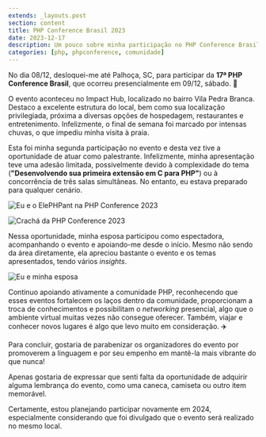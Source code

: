 ```yaml
---
extends: _layouts.post
section: content
title: PHP Conference Brasil 2023
date: 2023-12-17
description: Um pouco sobre minha participação no PHP Conference Brasil 2023
categories: [php, phpconference, comunidade]
---
```


No dia 08/12, desloquei-me até Palhoça, SC, para participar da **17ª PHP Conference Brasil**, que ocorreu presencialmente em 09/12, sábado. 🐘

O evento aconteceu no Impact Hub, localizado no bairro Vila Pedra Branca. Destaco a excelente estrutura do local, bem como sua 
localização privilegiada, próxima a diversas opções de hospedagem, restaurantes e entretenimento. 
Infelizmente, o final de semana foi marcado por intensas chuvas, o que impediu minha visita à praia.

Esta foi minha segunda participação no evento e desta vez tive a oportunidade de atuar como palestrante. Infelizmente, 
minha apresentação teve uma adesão limitada, possivelmente devido à complexidade do tema (**"Desenvolvendo sua primeira extensão em C para PHP"**) ou 
à concorrência de três salas simultâneas. No entanto, eu estava preparado para qualquer cenário.

![Eu e o ElePHPant na PHP Conference 2023](/assets/images/blog/php-conference-2023.jpg)

![Crachá da  PHP Conference 2023](/assets/images/blog/php-conference-2023-cracha.jpeg)

Nessa oportunidade, minha esposa participou como espectadora, acompanhando o evento e apoiando-me desde o início. 
Mesmo não sendo da área diretamente, ela apreciou bastante o evento e os temas apresentados, tendo vários _insights_.

![Eu e minha esposa](/assets/images/blog/php-conference-2023-agatha.jpeg)

Continuo apoiando ativamente a comunidade PHP, reconhecendo que esses eventos fortalecem os laços dentro da comunidade, 
proporcionam a troca de conhecimentos e possibilitam o _networking_ presencial, algo que o ambiente virtual muitas vezes não consegue oferecer.
Também, viajar e conhecer novos lugares é algo que levo muito em consideração. ✈️

Para concluir, gostaria de parabenizar os organizadores do evento por promoverem a linguagem e por seu empenho em mantê-la mais vibrante do que nunca!

Apenas gostaria de expressar que senti falta da oportunidade de adquirir alguma lembrança do evento, como uma caneca, camiseta ou outro item memorável.

Certamente, estou planejando participar novamente em 2024, especialmente considerando que foi divulgado que o evento será realizado no mesmo local.
